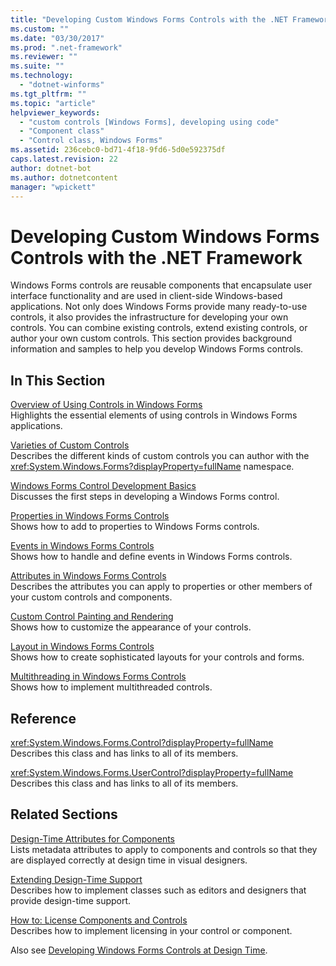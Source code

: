 ```yaml
---
title: "Developing Custom Windows Forms Controls with the .NET Framework"
ms.custom: ""
ms.date: "03/30/2017"
ms.prod: ".net-framework"
ms.reviewer: ""
ms.suite: ""
ms.technology: 
  - "dotnet-winforms"
ms.tgt_pltfrm: ""
ms.topic: "article"
helpviewer_keywords: 
  - "custom controls [Windows Forms], developing using code"
  - "Component class"
  - "Control class, Windows Forms"
ms.assetid: 236cebc0-bd71-4f18-9fd6-5d0e592375df
caps.latest.revision: 22
author: dotnet-bot
ms.author: dotnetcontent
manager: "wpickett"
---
```

# Developing Custom Windows Forms Controls with the .NET Framework
Windows Forms controls are reusable components that encapsulate user interface functionality and are used in client-side Windows-based applications. Not only does Windows Forms provide many ready-to-use controls, it also provides the infrastructure for developing your own controls. You can combine existing controls, extend existing controls, or author your own custom controls. This section provides background information and samples to help you develop Windows Forms controls.  
  
## In This Section  
 [Overview of Using Controls in Windows Forms](../../../../docs/framework/winforms/controls/overview-of-using-controls-in-windows-forms.md)  
 Highlights the essential elements of using controls in Windows Forms applications.  
  
 [Varieties of Custom Controls](../../../../docs/framework/winforms/controls/varieties-of-custom-controls.md)  
 Describes the different kinds of custom controls you can author with the <xref:System.Windows.Forms?displayProperty=fullName> namespace.  
  
 [Windows Forms Control Development Basics](../../../../docs/framework/winforms/controls/windows-forms-control-development-basics.md)  
 Discusses the first steps in developing a Windows Forms control.  
  
 [Properties in Windows Forms Controls](../../../../docs/framework/winforms/controls/properties-in-windows-forms-controls.md)  
 Shows how to add to properties to Windows Forms controls.  
  
 [Events in Windows Forms Controls](../../../../docs/framework/winforms/controls/events-in-windows-forms-controls.md)  
 Shows how to handle and define events in Windows Forms controls.  
  
 [Attributes in Windows Forms Controls](../../../../docs/framework/winforms/controls/attributes-in-windows-forms-controls.md)  
 Describes the attributes you can apply to properties or other members of your custom controls and components.  
  
 [Custom Control Painting and Rendering](../../../../docs/framework/winforms/controls/custom-control-painting-and-rendering.md)  
 Shows how to customize the appearance of your controls.  
  
 [Layout in Windows Forms Controls](../../../../docs/framework/winforms/controls/layout-in-windows-forms-controls.md)  
 Shows how to create sophisticated layouts for your controls and forms.  
  
 [Multithreading in Windows Forms Controls](../../../../docs/framework/winforms/controls/multithreading-in-windows-forms-controls.md)  
 Shows how to implement multithreaded controls.  
  
## Reference  
 <xref:System.Windows.Forms.Control?displayProperty=fullName>  
 Describes this class and has links to all of its members.  
  
 <xref:System.Windows.Forms.UserControl?displayProperty=fullName>  
 Describes this class and has links to all of its members.  
  
## Related Sections  
 [Design-Time Attributes for Components](http://msdn.microsoft.com/library/12050fe3-9327-4509-9e21-4ee2494b95c3)  
 Lists metadata attributes to apply to components and controls so that they are displayed correctly at design time in visual designers.  
  
 [Extending Design-Time Support](http://msdn.microsoft.com/library/d6ac8a6a-42fd-4bc8-bf33-b212811297e2)  
 Describes how to implement classes such as editors and designers that provide design-time support.  
  
 [How to: License Components and Controls](http://msdn.microsoft.com/library/8e66c1ed-a445-4b26-8185-990b6e2bbd57)  
 Describes how to implement licensing in your control or component.  
  
 Also see [Developing Windows Forms Controls at Design Time](http://msdn.microsoft.com/library/w29y3h59\(v=vs.110\)).
